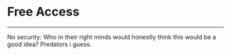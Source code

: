 # Free Access
---
No security:
Who in their right minds would honestly think this would be a good idea? Predators i guess.